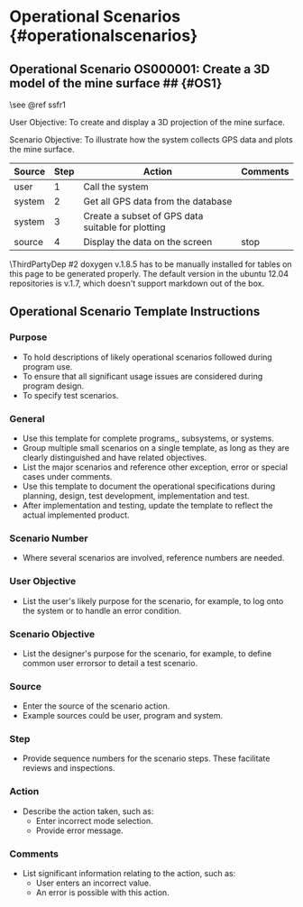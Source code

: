 
Operational Scenarios {#operationalscenarios}
=====================

## Operational Scenario OS000001: Create a 3D model of the mine surface ## {#OS1}
\see @ref ssfr1

User Objective:     To create and display a 3D projection of the mine surface.

Scenario Objective: To illustrate how the system collects GPS data and plots the mine surface.

|Source | Step | Action                                           | Comments|
|-------|------|--------------------------------------------------|---------|
|user   | 1    | Call the system                                  |         |
|system | 2    | Get all GPS data from the database               |         |
|system | 3    | Create a subset of GPS data suitable for plotting|         |
|source | 4    | Display the data on the screen                   | stop    |



\ThirdPartyDep #2 doxygen v.1.8.5 has to be manually installed for tables on this page to be generated properly. The default version in the ubuntu 12.04 repositories is v.1.7, which doesn't support markdown out of the box.


## Operational Scenario Template Instructions ##

### Purpose ###
- To hold descriptions of likely operational scenarios followed during program use.
- To ensure that all significant usage issues are considered during program design.
- To specify test scenarios.

### General ###
- Use this template for complete programs,, subsystems, or systems.
- Group multiple small scenarios on a single template, as long as they are clearly distinguished and have related objectives.
- List the major scenarios and reference other exception, error or special cases under comments.
- Use this template to document the operational specifications during planning, design, test development, implementation and test.
- After implementation and testing, update the template to reflect the actual implemented product.

### Scenario Number ###
- Where several scenarios are involved, reference numbers are needed.

### User Objective ###
- List the user's likely purpose for the scenario, for example, to log onto the system or to handle an error condition.

### Scenario Objective ###
- List the designer's purpose for the scenario, for example, to define common user errorsor to detail a test scenario.

### Source ###
- Enter the source of the scenario action.
- Example sources could be user, program and system.

### Step ###
- Provide sequence numbers for the scenario steps. These facilitate reviews and inspections.

### Action ###
- Describe the action taken, such as:
  + Enter incorrect mode selection.
  + Provide error message.

### Comments ###
- List significant information relating to the action, such as:
  + User enters an incorrect value.
  + An error is possible with this action.


